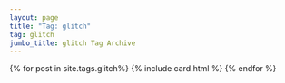 ```yaml
---
layout: page
title: "Tag: glitch"
tag: glitch
jumbo_title: glitch Tag Archive
---
```


{% for post in site.tags.glitch%}
{% include card.html %}
{% endfor %}
